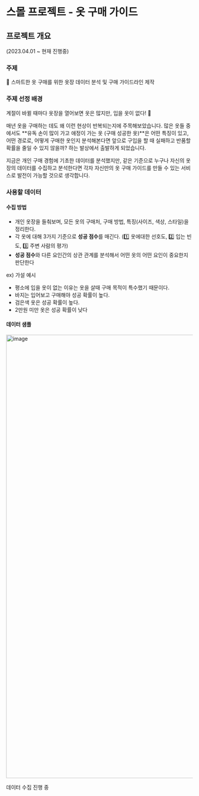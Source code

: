 # 스몰 프로젝트 - 옷 구매 가이드
 
## 프로젝트 개요
(2023.04.01 ~ 현재 진행중)

### 주제


👗 스마트한 옷 구매를 위한 옷장 데이터 분석 및 구매 가이드라인 제작



### 주제 선정 배경

계절이 바뀔 때마다 옷장을 열어보면 옷은 많지만, 입을 옷이 없다! 🤔

매년 옷을 구매하는 데도 왜 이런 현상이 반복되는지에 주목해보았습니다. 많은 옷들 중에서도 **유독 손이 많이 가고 애정이 가는 옷 (구매 성공한 옷)**은 어떤 특징이 있고, 어떤 경로로, 어떻게 구매한 옷인지 분석해본다면 앞으로 구입을 할 때 실패하고 반품할 확률을 줄일 수 있지 않을까? 하는 발상에서 출발하게 되었습니다. 

지금은 개인 구매 경험에 기초한 데이터를 분석했지만, 같은 기준으로 누구나 자신의 옷장의 데이터를 수집하고 분석한다면 각자 자신만의 옷 구매 가이드를 만들 수 있는 서비스로 발전이 가능할 것으로 생각합니다.

### 사용할 데이터

#### 수집 방법

- 개인 옷장을 들춰보며, 모든 옷의 구매처, 구매 방법, 특징(사이즈, 색상, 스타일)을 정리한다.
- 각 옷에 대해 3가지 기준으로 **성공 점수**를 매긴다. (1️⃣ 옷에대한 선호도, 2️⃣ 입는 빈도, 3️⃣ 주변 사람의 평가)
- **성공 점수**와 다른 요인간의 상관 관계를 분석해서 어떤 옷의 어떤 요인이 중요한지 판단한다

ex) 가설 예시

- 평소에 입을 옷이 없는 이유는 옷을 살때 구매 목적이 특수했기 때문이다.
- 바지는 입어보고 구매해야 성공 확률이 높다.
- 검은색 옷은 성공 확률이 높다.
- 2만원 미만 옷은 성공 확률이 낮다

#### 데이터 샘플
<img width="1197" alt="image" src="https://user-images.githubusercontent.com/114198737/230374910-b491f1f5-d65b-4b35-bdfd-9f86f60bb2dc.png">

데이터 수집 진행 중
